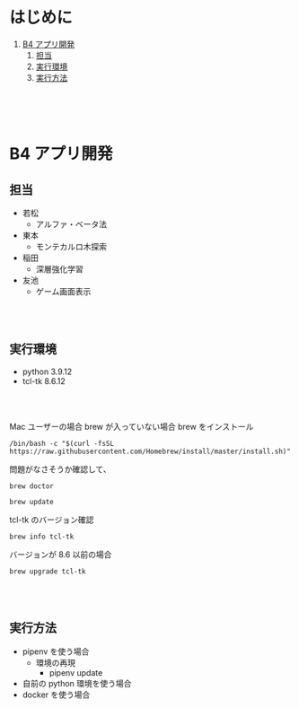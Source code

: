 <!-- omit in toc -->
# はじめに
1. [B4 アプリ開発](#b4-アプリ開発)
   1. [担当](#担当)
   2. [実行環境](#実行環境)
   3. [実行方法](#実行方法)
<br>
<br>
<br>


# B4 アプリ開発

## 担当
- 若松
  - アルファ・ベータ法
- 東本
  - モンテカルロ木探索
- 稲田
  - 深層強化学習
- 友池
  - ゲーム画面表示
<br>
<br>

## 実行環境
- python 3.9.12
- tcl-tk 8.6.12
<br>
<br>

Mac ユーザーの場合
brew が入っていない場合
brew をインストール
```
/bin/bash -c "$(curl -fsSL https://raw.githubusercontent.com/Homebrew/install/master/install.sh)"
```
問題がなさそうか確認して、
```
brew doctor
```
```
brew update
```
tcl-tk のバージョン確認
```
brew info tcl-tk
```
バージョンが 8.6 以前の場合
```
brew upgrade tcl-tk
```
<br>
<br>

## 実行方法
- pipenv を使う場合
  - 環境の再現
    - pipenv update
- 自前の python 環境を使う場合
- docker を使う場合